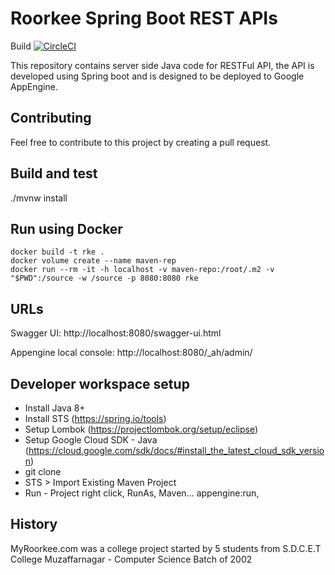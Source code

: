 # Roorkee Spring Boot REST APIs
Build [![CircleCI](https://circleci.com/gh/amitrke/rke.svg?style=svg)](https://circleci.com/gh/amitrke/rke)

This repository contains server side Java code for RESTFul API, the API is developed using Spring boot and is designed to be deployed to Google AppEngine.

## Contributing
Feel free to contribute to this project by creating a pull request.

## Build and test
./mvnw install

## Run using Docker
```
docker build -t rke .
docker volume create --name maven-rep
docker run --rm -it -h localhost -v maven-repo:/root/.m2 -v "$PWD":/source -w /source -p 8080:8080 rke
```

## URLs
Swagger UI: http://localhost:8080/swagger-ui.html

Appengine local console: http://localhost:8080/_ah/admin/

## Developer workspace setup

- Install Java 8+
- Install STS (https://spring.io/tools)
- Setup Lombok (https://projectlombok.org/setup/eclipse)
- Setup Google Cloud SDK - Java (https://cloud.google.com/sdk/docs/#install_the_latest_cloud_sdk_version)
- git clone
- STS > Import Existing Maven Project
- Run - Project right click, RunAs, Maven... appengine:run, 

## History
MyRoorkee.com was a college project started by 5 students from S.D.C.E.T College Muzaffarnagar - Computer Science Batch of 2002